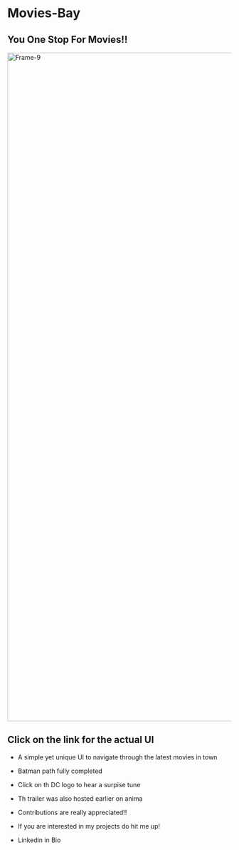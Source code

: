 # Movies-Bay

## You One Stop For Movies!!


<a href="https://xd.adobe.com/view/a7a56dc4-d11a-446b-a464-3ac42f549aff-f2f6/screen/e2ee5fa8-fb1f-4b1b-a8da-da543b42c840"><img src="https://64.media.tumblr.com/6b343262c07ade90da954c3c50fe950c/df33f6c1259756da-65/s1280x1920/451e0c17c5f9aa13605cb54f699de8178406dd4b.png" alt="Frame-9" border="0" width = "1500"></a>

## Click on the link for the actual UI

* A simple yet unique UI to navigate through the latest movies in town
* Batman path fully completed
* Click on th DC logo to hear a surpise tune
* Th trailer was also hosted earlier on anima 
* Contributions are really appreciated!!

* If you are interested in my projects do hit me up!
* Linkedin in Bio 
